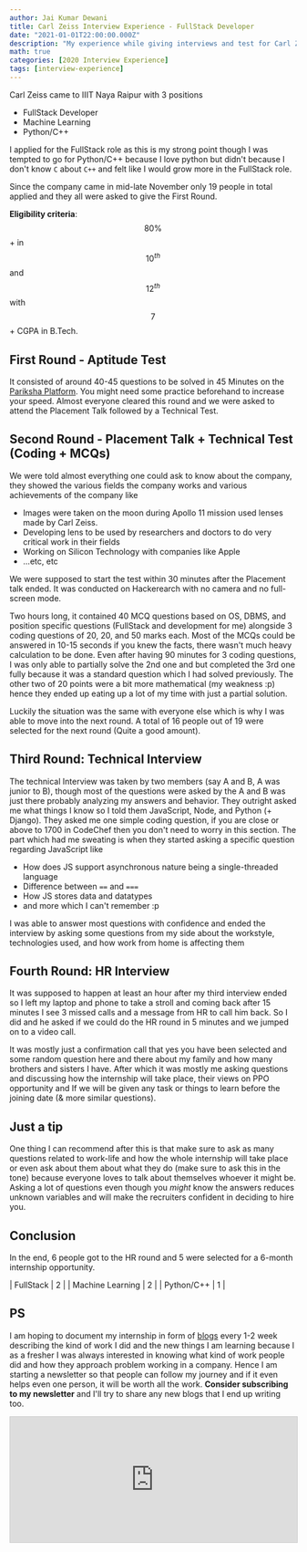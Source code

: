 ```yaml
---
author: Jai Kumar Dewani
title: Carl Zeiss Interview Experience - FullStack Developer
date: "2021-01-01T22:00:00.000Z"
description: "My experience while giving interviews and test for Carl Zeiss which came to our campus"
math: true
categories: [2020 Interview Experience]
tags: [interview-experience]
---
```




Carl Zeiss came to IIIT Naya Raipur with 3 positions
- FullStack Developer
- Machine Learning
- Python/C++

I applied for the FullStack role as this is my strong point though I was tempted to go for Python/C++ because I love python but didn't because I don't know `C` about `C++` and felt like I would grow more in the FullStack role.

Since the company came in mid-late November only 19 people in total applied and they all were asked to give the First Round.

**Eligibility criteria**: $$80\%$$+ in $$ 10^{th} $$ and $$12^{th}$$ with $$7$$+ CGPA in B.Tech.

## First Round - Aptitude Test
It consisted of around 40-45 questions to be solved in 45 Minutes on the [Pariksha Platform](https://www.pariksha.co/placements). You might need some practice beforehand to increase your speed. Almost everyone cleared this round and we were asked to attend the Placement Talk followed by a Technical Test.

## Second Round - Placement Talk + Technical Test (Coding + MCQs)
We were told almost everything one could ask to know about the company, they showed the various fields the company works and various achievements of the company like
- Images were taken on the moon during Apollo 11 mission used lenses made by Carl Zeiss.
- Developing lens to be used by researchers and doctors to do very critical work in their fields
- Working on Silicon Technology with companies like Apple
- ...etc, etc

We were supposed to start the test within 30 minutes after the Placement talk ended. It was conducted on Hackerearch with no camera and no full-screen mode.

Two hours long, it contained 40 MCQ questions based on OS, DBMS, and position specific questions (FullStack and development for me) alongside 3 coding questions of 20, 20, and 50 marks each. Most of the MCQs could be answered in 10-15 seconds if you knew the facts, there wasn't much heavy calculation to be done. Even after having 90 minutes for 3 coding questions, I was only able to partially solve the 2nd one and but completed the 3rd one fully because it was a standard question which I had solved previously. The other two of 20 points were a bit more mathematical (my weakness :p) hence they ended up eating up a lot of my time with just a partial solution.

Luckily the situation was the same with everyone else which is why I was able to move into the next round. A total of 16 people out of 19 were selected for the next round (Quite a good amount).

## Third Round: Technical Interview
The technical Interview was taken by two members (say A and B, A was junior to B), though most of the questions were asked by the A and B was just there probably analyzing my answers and behavior.
They outright asked me what things I know so I told them JavaScript, Node, and Python (+ Django).
They asked me one simple coding question, if you are close or above to 1700 in CodeChef then you don't need to worry in this section. The part which had me sweating is when they started asking a specific question regarding JavaScript like
- How does JS support asynchronous nature being a single-threaded language
- Difference between `==` and `===`
- How JS stores data and datatypes
- and more which I can't remember :p

I was able to answer most questions with confidence and ended the interview by asking some questions from my side about the workstyle, technologies used, and how work from home is affecting them

## Fourth Round: HR Interview
It was supposed to happen at least an hour after my third interview ended so I left my laptop and phone to take a stroll and coming back after 15 minutes I see 3 missed calls and a message from HR to call him back. So I did and he asked if we could do the HR round in 5 minutes and we jumped on to a video call.

It was mostly just a confirmation call that yes you have been selected and some random question here and there about my family and how many brothers and sisters I have. After which it was mostly me asking questions and discussing how the internship will take place, their views on PPO opportunity and If we will be given any task or things to learn before the joining date (& more similar questions).

## Just a tip

One thing I can recommend after this is that make sure to ask as many questions related to work-life and how the whole internship will take place or even ask about them about what they do (make sure to ask this in the tone) because everyone loves to talk about themselves whoever it might be.   Asking a lot of questions even though you *might* know the answers reduces unknown variables and will make the recruiters confident in deciding to hire you.

## Conclusion

In the end, 6 people got to the HR round and 5 were selected for a 6-month internship opportunity.


| FullStack        | 2 |
| Machine Learning | 2 |
| Python/C++       | 1 |


## PS
I am hoping to document my internship in form of [blogs](https://blogs.jaid.tech/) every 1-2 week describing the kind of work I did and the new things I am learning because I as a fresher I was always interested in knowing what kind of work people did and how they approach problem working in a company. Hence I am starting a newsletter so that people can follow my journey and if it even helps even one person, it will be worth all the work. **Consider subscribing to my newsletter** and I'll try to share any new blogs that I end up writing too.

<link rel="canonical" href="https://blogs.jaid.tech/carl-zeiss-interview-experience/">

<iframe
scrolling="no"
style="width:100%!important;height:220px;border:1px #ccc solid !important"
src="https://buttondown.email/jai_dewani?as_embed=true"
></iframe>

<br/><br/>
